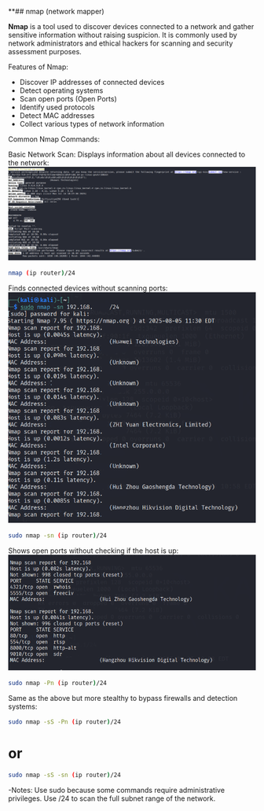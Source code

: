  **## nmap (network mapper)



**Nmap** is a tool used to discover devices connected to a network and gather sensitive information without raising suspicion. It is commonly used by network administrators and ethical hackers for scanning and security assessment purposes.


 Features of Nmap: 
 - Discover IP addresses of connected devices 
 - Detect operating systems 
 - Scan open ports (Open Ports) 
 - Identify used protocols 
 - Detect MAC addresses 
 - Collect various types of network information


Common Nmap Commands:

  Basic Network Scan: Displays information about all devices connected to the network:
 ![Scan result](./screenshots_N/n1.PNG) 
 ```bash 
 nmap (ip router)/24
 ```
 

Finds connected devices without scanning ports:
![Scan result](./screenshots_N/n2.PNG)
 ```bash 
 sudo nmap -sn (ip router)/24
 
```
 Shows open ports without checking if the host is up:
![Scan result](./screenshots_N/n3.PNG)
 ```bash
 sudo nmap -Pn (ip router)/24
 
```
 Same as the above but more stealthy to bypass firewalls and detection systems:
```bash
sudo nmap -sS -Pn (ip router)/24
```
# or
```bash
sudo nmap -sS -sn (ip router)/24
```
-Notes: 
 Use sudo because some commands require administrative privileges.
 Use /24 to scan the full subnet range of the network.
 



